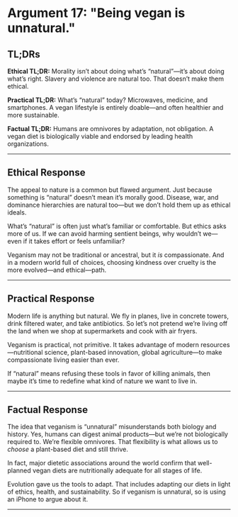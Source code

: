 <!-- type: Evolutionary -->

# Argument 17: "Being vegan is unnatural."

## TL;DRs

**Ethical TL;DR:**
Morality isn’t about doing what’s “natural”—it’s about doing what’s right. Slavery and violence are natural too. That doesn’t make them ethical.

**Practical TL;DR:**
What’s “natural” today? Microwaves, medicine, and smartphones. A vegan lifestyle is entirely doable—and often healthier and more sustainable.

**Factual TL;DR:**
Humans are omnivores by adaptation, not obligation. A vegan diet is biologically viable and endorsed by leading health organizations.

---

## Ethical Response

The appeal to nature is a common but flawed argument. Just because something is “natural” doesn’t mean it’s morally good. Disease, war, and dominance hierarchies are natural too—but we don’t hold them up as ethical ideals.

What’s “natural” is often just what’s familiar or comfortable. But ethics asks more of us. If we can avoid harming sentient beings, why wouldn’t we—even if it takes effort or feels unfamiliar?

Veganism may not be traditional or ancestral, but it *is* compassionate. And in a modern world full of choices, choosing kindness over cruelty is the more evolved—and ethical—path.

---


## Practical Response

Modern life is anything but natural. We fly in planes, live in concrete towers, drink filtered water, and take antibiotics. So let’s not pretend we’re living off the land when we shop at supermarkets and cook with air fryers.

Veganism is practical, not primitive. It takes advantage of modern resources—nutritional science, plant-based innovation, global agriculture—to make compassionate living easier than ever.

If “natural” means refusing these tools in favor of killing animals, then maybe it’s time to redefine what kind of nature we want to live in.

---

## Factual Response

The idea that veganism is “unnatural” misunderstands both biology and history. Yes, humans can digest animal products—but we’re not biologically required to. We’re flexible omnivores. That flexibility is what allows us to *choose* a plant-based diet and still thrive.

In fact, major dietetic associations around the world confirm that well-planned vegan diets are nutritionally adequate for all stages of life.

Evolution gave us the tools to adapt. That includes adapting our diets in light of ethics, health, and sustainability. So if veganism is unnatural, so is using an iPhone to argue about it.

---